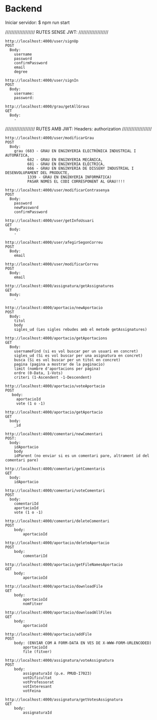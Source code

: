 # Backend

Iniciar servidor: $ npm run start

///////////////////
RUTES SENSE JWT:
///////////////////

    http://localhost:4000/user/signUp
    POST
      Body:
        username
        password
        confirmPassword
        email
        degree

    http://localhost:4000/user/signIn
    POST
      Body:
        username:
        password:
        
    http://localhost:4000/grau/getAllGraus
    GET
      Body:
        -
   
///////////////////
RUTES AMB JWT:
  Headers:
    authorization
///////////////////

    http://localhost:4000/user/modificarGrau
    POST
      Body:
        grau (683 - GRAU EN ENGINYERIA ELECTRÒNICA INDUSTRIAL I AUTOMÀTICA,
              682 - GRAU EN ENGINYERIA MECÀNICA,
              681 - GRAU EN ENGINYERIA ELÈCTRICA,
              666 - GRAU EN ENGINYERIA DE DISSENY INDUSTRIAL I DESENVOLUPAMENT DEL PRODUCTE,
              1339 - GRAU EN ENGINYERIA INFORMÀTICA)
              PASAR NOMES EL CODI CORRESPONENT AL GRAU!!!!

    http://localhost:4000/user/modificarContrasenya
    POST
      Body:
        password
        newPassword
        confirmPassword

    http://localhost:4000/user/getInfoUsuari
    GET
      Body:
        -

    http://localhost:4000/user/afegirSegonCorreu
    POST
      Body:
        email

    http://localhost:4000/user/modificarCorreu
    POST
      Body:
        email
    
    http://localhost:4000/assignatura/getAssignatures
    GET
      Body:
        -
    
    http://localhost:4000/aportacio/newAportacio
    POST
      Body:
        titol
        body
        sigles_ud (Les sigles rebudes amb el metode getAssignatures)
    
    http://localhost:4000/aportacio/getAportacions
    GET
      Body:
        usernameFind (si es vol buscar per un usuari en concret)
        sigles_ud (Si es vol buscar per una asignatura en concret)
        busca (Si es vol buscar per un titol en concret)
        pagina (pagina a mostrar de la paginacio)
        limit (nombre d'aportacions per pàgina)
        ordre (0-Data, 1-Vots)
        criteri (1-Ascendent -1-Descendent)
    
    http://localhost:4000/aportacio/voteAportacio
    POST
       body:
         aportacioId
         vote (1 o -1)
    
    http://localhost:4000/aportacio/getAportacio
    GET
      body:
        _id
        
    http://localhost:4000/comentari/newComentari
    POST:
      body:
        idAportacio
        body
        idParent (no enviar si es un comentari pare, altrament id del comentari pare)
    
    http://localhost:4000/comentari/getComentaris
    GET
      body:
        idAportacio
     
    http://localhost:4000/comentari/voteComentari
    POST
      body:
        comentariId
        aportacioId
        vote (1 o -1)
        
    http://localhost:4000/comentari/deleteComentari
    POST
        body:
            aportacioId
   
    http://localhost:4000/aportacio/deleteAportacio
    POST
        body:
            comentariId
            
    http://localhost:4000/aportacio/getFileNamesAportacio
    GET
        body:
            aportacioId
            
    http://localhost:4000/aportacio/downloadFile
    GET
        body:
            aportacioId
            nomFitxer
    
    http://localhost:4000/aportacio/downloadAllFiles
    GET
        body:
            aportacioId
     
    http://localhost:4000/aportacio/addFile
    POST
        body: (ENVIAR COM A FORM-DATA EN VES DE X-WWW-FORM-URLENCODED)
            aportacioId
            file (fitxer)
            
    http://localhost:4000/assignatura/voteAssignatura
    POST
        body: 
            assignaturaId (p.e. PMUD-I7023)
            votDificultat
            votProfessorat
            votInteresant
            votFeina
    
    http://localhost:4000/assignatura/getVotesAssignatura
    GET
        body:
            assignaturaId
